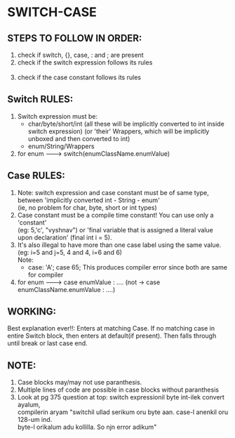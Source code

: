 # SWITCH-CASE

## STEPS TO FOLLOW IN ORDER:
1. check if switch, {}, case, : and ; are present <br>
2. check if the switch expression follows its rules <br> <br>
3. check if the case constant follows its rules <br>

## Switch RULES:
1. Switch expression must be:  <br>
	- char/byte/short/int  (all these will be implicitly converted to int inside switch expression) 
				(or 'their' Wrappers, which will be implicitly unboxed and then converted to int)
	- enum/String/Wrappers 
2. for enum ---> switch(enumClassName.enumValue)

## Case RULES:
1. Note: switch expression and case constant must be of same type, between 'implicitly converted int - String - enum'  <br>
(ie, no problem for char, byte, short or int types)  <br>
2. Case constant must be a compile time constant! You can use only a 'constant'  <br>
(eg: 5,'c', "vyshnav") or 'final variable that is assigned a literal value upon declaration' (final int i = 5).  <br>
3. It's also illegal to have more than one case label using the same value.  <br>
(eg: i=5 and j=5,  4 and 4,  i=6 and 6)  <br>
Note:  <br>
	- case: 'A'; case 65;
This produces compiler error since both are same for compiler  <br>
4. for enum ---> case enumValue : ....	(not -> case enumClassName.enumValue : ....)

## WORKING:
Best explanation ever!!: Enters at matching Case. If no matching case in entire Switch block, then enters at default(if present). Then falls through until break or last case end.

## NOTE:  
1. Case blocks may/may not use paranthesis.  <br>
2. Multiple lines of code are possible in case blocks without paranthesis  <br>
3. Look at pg 375 question at top: switch expressionil byte int-ilek convert ayalum,  <br>
compilerin aryam "switchil ullad serikum oru byte aan. case-l anenkil oru 128-um ind.  <br>
byte-l orikalum adu kollilla. So njn error adikum"
